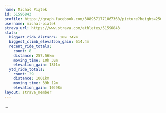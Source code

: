 ```yaml
---
name: Michał Piątek
id: 51596843
profile: https://graph.facebook.com/3089571771067360/picture?height=256&width=256
username: michal-piatek
strava_url: https://www.strava.com/athletes/51596843
stats:
  biggest_ride_distance: 109.74km
  biggest_climb_elevation_gain: 614.4m
  recent_ride_totals:
    count: 8
    distance: 257.56km
    moving_time: 10h 32m
    elevation_gain: 1801m
  ytd_ride_totals:
    count: 29
    distance: 1001km
    moving_time: 39h 12m
    elevation_gain: 10398m
layout: strava_member
--- 
```

...

